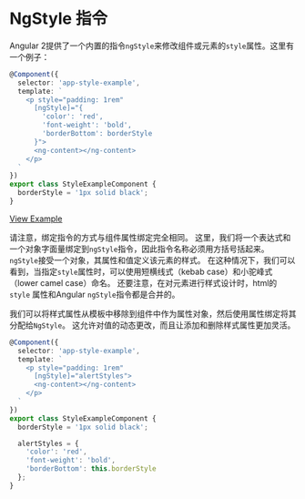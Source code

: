 # NgStyle 指令

Angular 2提供了一个内置的指令`ngStyle`来修改组件或元素的`style`属性。这里有一个例子：

```typescript
@Component({
  selector: 'app-style-example',
  template: `
    <p style="padding: 1rem"
      [ngStyle]="{
        'color': 'red',
        'font-weight': 'bold',
        'borderBottom': borderStyle
      }">
      <ng-content></ng-content>
    </p>
  `
})
export class StyleExampleComponent {
  borderStyle = '1px solid black';
}
```

[View Example](https://plnkr.co/edit/akK3Gw8W6EgUQ4PRQp4h?p=preview)

请注意，绑定指令的方式与组件属性绑定完全相同。 这里，我们将一个表达式和一个对象字面量绑定到`ngStyle`指令，因此指令名称必须用方括号括起来。 `ngStyle`接受一个对象，其属性和值定义该元素的样式。 在这种情况下，我们可以看到，当指定`style`属性时，可以使用短横线式（kebab case）和小驼峰式（lower camel case）命名。 还要注意，在对元素进行样式设计时，html的`style` 属性和Angular  `ngStyle`指令都是合并的。

我们可以将样式属性从模板中移除到组件中作为属性对象，然后使用属性绑定将其分配给`NgStyle`。 这允许对值的动态更改，而且让添加和删除样式属性更加灵活。

```typescript
@Component({
  selector: 'app-style-example',
  template: `
    <p style="padding: 1rem"
      [ngStyle]="alertStyles">
      <ng-content></ng-content>
    </p>
  `
})
export class StyleExampleComponent {
  borderStyle = '1px solid black';

  alertStyles = {
    'color': 'red',
    'font-weight': 'bold',
    'borderBottom': this.borderStyle
  };
}
```